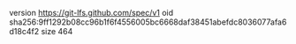version https://git-lfs.github.com/spec/v1
oid sha256:9ff1292b08cc96b1f6f4556005bc6668daf38451abefdc8036077afa6d18c4f2
size 464
